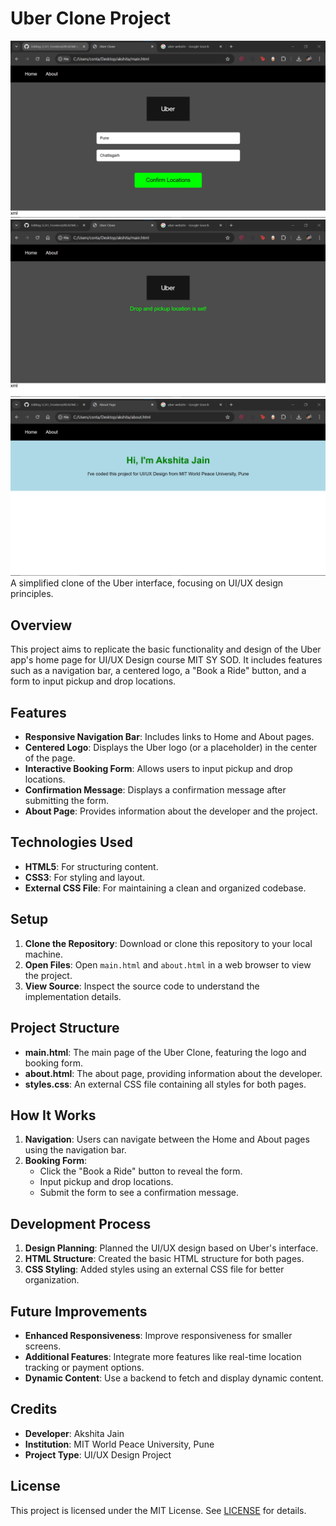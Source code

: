 # Uber Clone Project
![op1](output1.jpg)
![op2](output2.jpg)
![op3](output3.jpg)
A simplified clone of the Uber interface, focusing on UI/UX design principles.


## Overview
This project aims to replicate the basic functionality and design of the Uber app's home page for UI/UX Design course MIT SY SOD. It includes features such as a navigation bar, a centered logo, a "Book a Ride" button, and a form to input pickup and drop locations.

## Features

- **Responsive Navigation Bar**: Includes links to Home and About pages.
- **Centered Logo**: Displays the Uber logo (or a placeholder) in the center of the page.
- **Interactive Booking Form**: Allows users to input pickup and drop locations.
- **Confirmation Message**: Displays a confirmation message after submitting the form.
- **About Page**: Provides information about the developer and the project.

## Technologies Used

- **HTML5**: For structuring content.
- **CSS3**: For styling and layout.
- **External CSS File**: For maintaining a clean and organized codebase.

## Setup

1. **Clone the Repository**: Download or clone this repository to your local machine.
2. **Open Files**: Open `main.html` and `about.html` in a web browser to view the project.
3. **View Source**: Inspect the source code to understand the implementation details.

## Project Structure

- **main.html**: The main page of the Uber Clone, featuring the logo and booking form.
- **about.html**: The about page, providing information about the developer.
- **styles.css**: An external CSS file containing all styles for both pages.

## How It Works

1. **Navigation**: Users can navigate between the Home and About pages using the navigation bar.
2. **Booking Form**:
   - Click the "Book a Ride" button to reveal the form.
   - Input pickup and drop locations.
   - Submit the form to see a confirmation message.

## Development Process

1. **Design Planning**: Planned the UI/UX design based on Uber's interface.
2. **HTML Structure**: Created the basic HTML structure for both pages.
3. **CSS Styling**: Added styles using an external CSS file for better organization.

## Future Improvements

- **Enhanced Responsiveness**: Improve responsiveness for smaller screens.
- **Additional Features**: Integrate more features like real-time location tracking or payment options.
- **Dynamic Content**: Use a backend to fetch and display dynamic content.

## Credits

- **Developer**: Akshita Jain
- **Institution**: MIT World Peace University, Pune
- **Project Type**: UI/UX Design Project

## License

This project is licensed under the MIT License. See [LICENSE](LICENSE) for details.
